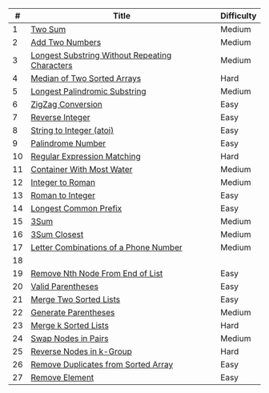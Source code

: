 \#  | Title | Difficulty
----- | ---- | ----
1 | [Two Sum](two-sum) | Medium
2 | [Add Two Numbers](add-two-numbers) | Medium
3 | [Longest Substring Without Repeating Characters](longest-substring-without-repeating-characters) | Medium
4 | [Median of Two Sorted Arrays](median-of-two-sorted-arrays) | Hard
5 | [Longest Palindromic Substring](longest-palindromic-substring) | Medium
6 | [ZigZag Conversion](zigzag-conversion) | Easy
7 | [Reverse Integer](reverse-integer) | Easy
8 | [String to Integer (atoi)](string-to-integer-atoi) | Easy
9 | [Palindrome Number](palindrome-number) | Easy
10 | [Regular Expression Matching](regular-expression-matching) | Hard
11 | [Container With Most Water](container-with-most-water) | Medium
12 | [Integer to Roman](integer-to-roman) | Medium
13 | [Roman to Integer](roman-to-integer) | Easy
14 | [Longest Common Prefix](longest-common-prefix) | Easy
15 | [3Sum](3sum) | Medium
16 | [3Sum Closest](3sum-closest) | Medium
17 | [Letter Combinations of a Phone Number](letter-combinations-of-a-phone-number) | Medium
18 | |
19 | [Remove Nth Node From End of List](remove-nth-node-from-end-of-list) | Easy
20 | [Valid Parentheses](valid-parentheses) | Easy
21 | [Merge Two Sorted Lists](merge-two-sorted-lists) | Easy
22 | [Generate Parentheses](generate-parentheses) | Medium
23 | [Merge k Sorted Lists](merge-k-sorted-lists) | Hard
24 | [Swap Nodes in Pairs](swap-nodes-in-pairs) | Medium
25 | [Reverse Nodes in k-Group](reverse-nodes-in-k-group) | Hard
26 | [Remove Duplicates from Sorted Array](remove-duplicates-from-sorted-array) | Easy
27 | [Remove Element](remove-element) | Easy